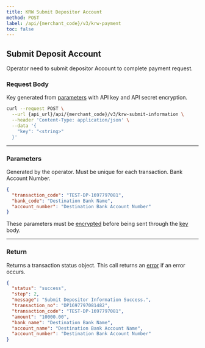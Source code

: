 ```yaml
---
title: KRW Submit Depositor Account
method: POST
label: /api/{merchant_code}/v3/krw-payment
toc: false
---
```


<x-row>
<x-col class="md:max-w-lg">

## Submit Deposit Account

Operator need to submit depositor Account to complete payment request.

### Request Body

<x-properties>
  <x-property name="key" type="string" required>
  
  Key generated from [parameters](#parameters) with API key and API secret encryption.
  </x-property>
</x-properties>


</x-col>
<x-col sticky>

```bash title="cURL"
curl --request POST \
  --url {api_url}/api/{merchant_code}/v3/krw-submit-information \
  --header 'Content-Type: application/json' \
  --data '{
    "key": "<string>"
  }'
```

</x-col>
</x-row>

---

<x-row>
<x-col class="md:max-w-lg">

### Parameters

<x-properties>
  <x-property name="transaction_code" type="string" required>
    Generated by the operator. Must be unique for each transaction.
  </x-property>
  <x-property name="bank_code" type="string" required></x-property>
  <x-property name="account_number" type="string" required>
    Bank Account Number.
  </x-property>
</x-properties>

</x-col>
<x-col sticky>

```json title="Parameters Object"
{
  "transaction_code": "TEST-DP-1697797081",
  "bank_code": "Destination Bank Name",
  "account_number": "Destination Bank Account Number"
}
```

These parameters must be [encrypted](/api/authentication) before being sent through the [key](#request-body) body.

</x-col>
</x-row>

---

<x-row>
<x-col class="lg:max-w-md">

### Return

Returns a transaction status object. This call returns an [error](/api/errors) if an error occurs.

</x-col>
<x-col sticky>

```json title="Response"
{
  "status": "success",
  "step": 2,
  "message": "Submit Depositor Information Success.",
  "transaction_no": "DP1697797081482",
  "transaction_code": "TEST-DP-1697797081",
  "amount": "10000.00",
  "bank_name": "Destination Bank Name",
  "account_name": "Destination Bank Account Name",
  "account_number": "Destination Bank Account Number"
}
```

</x-col>
</x-row>
